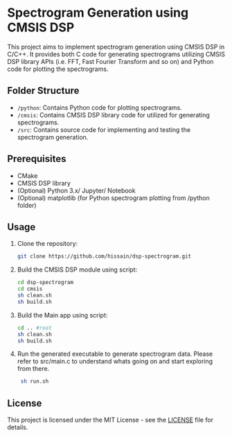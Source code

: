 # Spectrogram Generation using CMSIS DSP

This project aims to implement spectrogram generation using CMSIS DSP in C/C++. It provides both C code for generating spectrograms utilizing CMSIS DSP library APIs (i.e. FFT, Fast Fourier Transform and so on) and Python code for plotting the spectrograms.

## Folder Structure

- `/python`: Contains Python code for plotting spectrograms.
- `/cmsis`: Contains CMSIS DSP library code for utilized for generating spectrograms.
- `/src`: Contains source code for implementing and testing the spectrogram generation.

## Prerequisites

- CMake
- CMSIS DSP library
- (Optional) Python 3.x/ Jupyter/ Notebook
- (Optional) matplotlib (for Python spectrogram plotting from /python folder)

## Usage

1. Clone the repository:
    ```bash
    git clone https://github.com/hissain/dsp-spectrogram.git
    ```

2. Build the CMSIS DSP module using script:
    ```bash
    cd dsp-spectrogram
    cd cmsis
    sh clean.sh
    sh build.sh
    ```
3. Build the Main app using script:
    ```bash
    cd .. #root
    sh clean.sh
    sh build.sh
    ```
   
5. Run the generated executable to generate spectrogram data. Please refer to src/main.c to understand whats going on and start exploring from there. 
   ```bash
    sh run.sh
    ```

## License

This project is licensed under the MIT License - see the [LICENSE](LICENSE) file for details.
